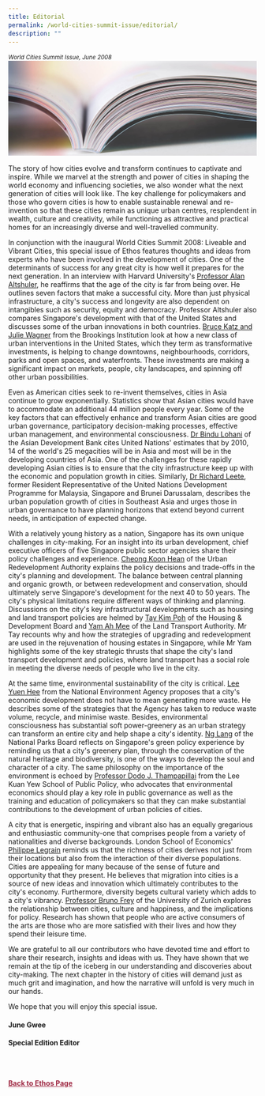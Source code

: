```yaml
---
title: Editorial
permalink: /world-cities-summit-issue/editorial/
description: ""
---
```

<style>

.back a
{
	color: #9f2943;
	font-weight: bold;
}

#banner img
{
	width:100%;
}
	
.author
{
border-bottom: 1px solid black;
margin-top:40px;
padding-bottom:30px;
border-top: 1px solid black;	

}

.author p {
	font-size: 0.9em;
	line-height:24px !important;
	}	

.break
{
   border-top: 1px solid  black;
   border-bottom: 1px solid black;
	 padding:20px;
	text-align:center;
	margin-top:50px;
}
	
.break1
{
font-family: Georgia;
	font-size:20px;
	font-style: italic;
	font-weight: bold;
}

.boxheader {
	color: white !important;
	}	

.containerbox {
	background-color: #eceedb;
	border-radius: 10px;
	padding: 5%;
	margin-top: 5%;
	
	}	

li {
	font-size: 15px !important;
	
	}	

</style>

<em><small>World Cities Summit Issue, June 2008</small></em>
<img src="/images/Landing_Banner_Images/knowledge_editorial_banner_01.jpg">

  
<p>The story of how cities evolve and transform continues to captivate and inspire. While we marvel at the strength and power of cities in shaping the world economy and influencing societies, we also wonder what the next generation of cities will look like. The key challenge for policymakers and those who govern cities is how to enable sustainable renewal and re-invention so that these cities remain as unique urban centres, resplendent in wealth, culture and creativity, while functioning as attractive and practical homes for an increasingly diverse and well-travelled community.</p>  
  
<p>In conjunction with the inaugural World Cities Summit 2008: Liveable and Vibrant Cities, this special issue of Ethos features thoughts and ideas from experts who have been involved in the development of cities. One of the determinants of success for any great city is how well it prepares for the next generation. In an interview with Harvard University's <a href="planning-and-innovation-for-city-success.html">Professor Alan Altshuler</a>, he reaffirms that the age of the city is far from being over. He outlines seven factors that make a successful city. More than just physical infrastructure, a city's success and longevity are also dependent on intangibles such as security, equity and democracy. Professor Altshuler also compares Singapore's development with that of the United States and discusses some of the urban innovations in both countries. <a href="transformative-investments-remaking-american-cities-for-a-new-century.html">Bruce Katz and Julie Wagner</a>&nbsp;from the Brookings Institution look at how a new class of urban interventions in the United States, which they term as transformative investments, is helping to change downtowns, neighbourhoods, corridors, parks and open spaces, and waterfronts. These investments are making a significant impact on markets, people, city landscapes, and spinning off other urban possibilities.</p>  
  
<p>Even as American cities seek to re-invent themselves, cities in Asia continue to grow exponentially. Statistics show that Asian cities would have to accommodate an additional 44 million people every year. Some of the key factors that can effectively enhance and transform Asian cities are good urban governance, participatory decision-making processes, effective urban management, and environmental consciousness. <a href="the-growth-of-asian-cities.html">Dr Bindu Lohani</a>&nbsp;of the Asian Development Bank cites United Nations' estimates that by 2010, 14 of the world's 25 megacities will be in Asia and most will be in the developing countries of Asia. One of the challenges for these rapidly developing Asian cities is to ensure that the city infrastructure keep up with the economic and population growth in cities. Similarly, <a href="human-development-and-urbanisation.html">Dr Richard Leete</a>, former Resident Representative of the United Nations Development Programme for Malaysia, Singapore and Brunei Darussalam, describes the urban population growth of cities in Southeast Asia and urges those in urban governance to have planning horizons that extend beyond current needs, in anticipation of expected change.</p>  
  
<p>With a relatively young history as a nation, Singapore has its own unique challenges in city-making. For an insight into its urban development, chief executive officers of five Singapore public sector agencies share their policy challenges and experience. <a href="achieving-sustainable-urban-development.html">Cheong Koon Hean</a>&nbsp;of the Urban Redevelopment Authority explains the policy decisions and trade-offs in the city's planning and development. The balance between central planning and organic growth, or between redevelopment and conservation, should ultimately serve Singapore's development for the next 40 to 50 years. The city's physical limitations require different ways of thinking and planning. Discussions on the city's key infrastructural developments such as housing and land transport policies are helmed by <a href="the-twin-pillars-of-estate-rejuvenation.html">Tay Kim Poh</a>&nbsp;of the Housing &amp; Development Board and <a href="designing-urban-journeys.html">Yam Ah Mee</a>&nbsp;of the Land Transport Authority. Mr Tay recounts why and how the strategies of upgrading and redevelopment are used in the rejuvenation of housing estates in Singapore, while Mr Yam highlights some of the key strategic thrusts that shape the city's land transport development and policies, where land transport has a social role in meeting the diverse needs of people who live in the city.</p>  
  
<p>At the same time, environmental sustainability of the city is critical. <a href="waste-management-and-economic-growth.html">Lee Yuen Hee</a>&nbsp;from the National Environment Agency proposes that a city's economic development does not have to mean generating more waste. He describes some of the strategies that the Agency has taken to reduce waste volume, recycle, and minimise waste. Besides, environmental consciousness has substantial soft power-greenery as an urban strategy can transform an entire city and help shape a city's identity. <a href="a-city-in-a-garden.html">Ng Lang</a>&nbsp;of the National Parks Board reflects on Singapore's green policy experience by reminding us that a city's greenery plan, through the conservation of the natural heritage and biodiversity, is one of the ways to develop the soul and character of a city. The same philosophy on the importance of the environment is echoed by <a href="opinion-the-environment-as-capital.html">Professor Dodo J. Thampapillai</a>&nbsp;from the Lee Kuan Yew School of Public Policy, who advocates that environmental economics should play a key role in public governance as well as the training and education of policymakers so that they can make substantial contributions to the development of urban policies of cities.</p>  
  
<p>A city that is energetic, inspiring and vibrant also has an equally gregarious and enthusiastic community-one that comprises people from a variety of nationalities and diverse backgrounds. London School of Economics' <a href="diversity-through-migration.html">Philippe Legrain</a>&nbsp;reminds us that the richness of cities derives not just from their locations but also from the interaction of their diverse populations. Cities are appealing for many because of the sense of future and opportunity that they present. He believes that migration into cities is a source of new ideas and innovation which ultimately contributes to the city's economy. Furthermore, diversity begets cultural variety which adds to a city's vibrancy. <a href="cities-culture-and-happiness.html">Professor Bruno Frey</a>&nbsp;of the University of Zurich explores the relationship between cities, culture and happiness, and the implications for policy. Research has shown that people who are active consumers of the arts are those who are more satisfied with their lives and how they spend their leisure time.</p>  
  
<p>We are grateful to all our contributors who have devoted time and effort to share their research, insights and ideas with us. They have shown that we remain at the tip of the iceberg in our understanding and discoveries about city-making. The next chapter in the history of cities will demand just as much grit and imagination, and how the narrative will unfold is very much in our hands.</p>  
  
<p>We hope that you will enjoy this special issue.</p>  
  
<h4>June Gwee</h4>  
  
<p><strong>Special Edition Editor</strong> </p>  
  
<br>  
  





<br>
<br>	
<div class="back">
<a href="/ethos/">Back to Ethos Page</a>	
</div>